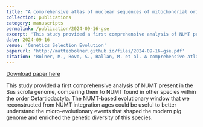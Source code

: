 ```yaml
---
title: "A comprehensive atlas of nuclear sequences of mitochondrial origin (NUMT) inserted into the pig genome"
collection: publications
category: manuscripts
permalink: /publication/2024-09-16-gse
excerpt: 'This study provided a first comprehensive analysis of NUMT present in the Sus scrofa genome, comparing them to NUMT found in other species within the order Cetartiodactyla. The NUMT-based evolutionary window that we reconstructed from NUMT integration ages could be useful to better understand the micro-evolutionary events that shaped the modern pig genome and enriched the genetic diversity of this species.'
date: 2024-09-16
venue: 'Genetics Selection Evolution'
paperurl: 'http://matteobolner.github.io/files/2024-09-16-gse.pdf'
citation: 'Bolner, M., Bovo, S., Ballan, M. et al. A comprehensive atlas of nuclear sequences of mitochondrial origin (NUMT) inserted into the pig genome. Genet Sel Evol 56, 64 (2024). https://doi.org/10.1186/s12711-024-00930-6'
---
```


<a href='http://matteobolner.github.io/files/2024-09-16-gse.pdf'>Download paper here</a>

This study provided a first comprehensive analysis of NUMT present in the Sus scrofa genome, comparing them to NUMT found in other species within the order Cetartiodactyla. The NUMT-based evolutionary window that we reconstructed from NUMT integration ages could be useful to better understand the micro-evolutionary events that shaped the modern pig genome and enriched the genetic diversity of this species.